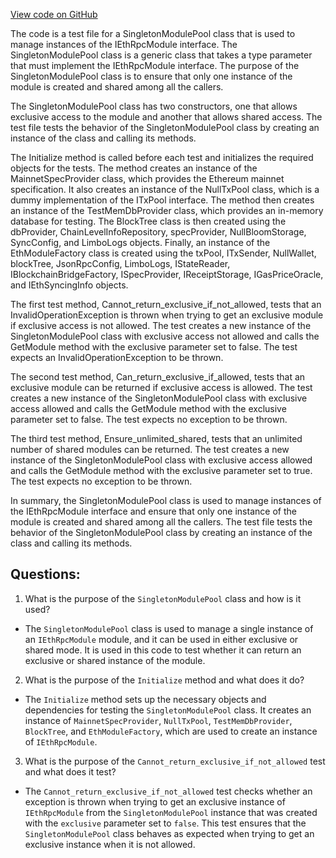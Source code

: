 [View code on GitHub](https://github.com/NethermindEth/nethermind/src/Nethermind/Nethermind.JsonRpc.Test/Modules/SingletonModulePoolTests.cs)

The code is a test file for a SingletonModulePool class that is used to manage instances of the IEthRpcModule interface. The SingletonModulePool class is a generic class that takes a type parameter that must implement the IEthRpcModule interface. The purpose of the SingletonModulePool class is to ensure that only one instance of the module is created and shared among all the callers. 

The SingletonModulePool class has two constructors, one that allows exclusive access to the module and another that allows shared access. The test file tests the behavior of the SingletonModulePool class by creating an instance of the class and calling its methods. 

The Initialize method is called before each test and initializes the required objects for the tests. The method creates an instance of the MainnetSpecProvider class, which provides the Ethereum mainnet specification. It also creates an instance of the NullTxPool class, which is a dummy implementation of the ITxPool interface. The method then creates an instance of the TestMemDbProvider class, which provides an in-memory database for testing. The BlockTree class is then created using the dbProvider, ChainLevelInfoRepository, specProvider, NullBloomStorage, SyncConfig, and LimboLogs objects. Finally, an instance of the EthModuleFactory class is created using the txPool, ITxSender, NullWallet, blockTree, JsonRpcConfig, LimboLogs, IStateReader, IBlockchainBridgeFactory, ISpecProvider, IReceiptStorage, IGasPriceOracle, and IEthSyncingInfo objects. 

The first test method, Cannot_return_exclusive_if_not_allowed, tests that an InvalidOperationException is thrown when trying to get an exclusive module if exclusive access is not allowed. The test creates a new instance of the SingletonModulePool class with exclusive access not allowed and calls the GetModule method with the exclusive parameter set to false. The test expects an InvalidOperationException to be thrown. 

The second test method, Can_return_exclusive_if_allowed, tests that an exclusive module can be returned if exclusive access is allowed. The test creates a new instance of the SingletonModulePool class with exclusive access allowed and calls the GetModule method with the exclusive parameter set to false. The test expects no exception to be thrown. 

The third test method, Ensure_unlimited_shared, tests that an unlimited number of shared modules can be returned. The test creates a new instance of the SingletonModulePool class with exclusive access allowed and calls the GetModule method with the exclusive parameter set to true. The test expects no exception to be thrown. 

In summary, the SingletonModulePool class is used to manage instances of the IEthRpcModule interface and ensure that only one instance of the module is created and shared among all the callers. The test file tests the behavior of the SingletonModulePool class by creating an instance of the class and calling its methods.
## Questions: 
 1. What is the purpose of the `SingletonModulePool` class and how is it used?
- The `SingletonModulePool` class is used to manage a single instance of an `IEthRpcModule` module, and it can be used in either exclusive or shared mode. It is used in this code to test whether it can return an exclusive or shared instance of the module.

2. What is the purpose of the `Initialize` method and what does it do?
- The `Initialize` method sets up the necessary objects and dependencies for testing the `SingletonModulePool` class. It creates an instance of `MainnetSpecProvider`, `NullTxPool`, `TestMemDbProvider`, `BlockTree`, and `EthModuleFactory`, which are used to create an instance of `IEthRpcModule`.

3. What is the purpose of the `Cannot_return_exclusive_if_not_allowed` test and what does it test?
- The `Cannot_return_exclusive_if_not_allowed` test checks whether an exception is thrown when trying to get an exclusive instance of `IEthRpcModule` from the `SingletonModulePool` instance that was created with the `exclusive` parameter set to `false`. This test ensures that the `SingletonModulePool` class behaves as expected when trying to get an exclusive instance when it is not allowed.
